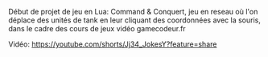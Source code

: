 Début de projet de jeu en Lua: Command & Conquert, jeu en reseau où l'on déplace des unités de tank en leur cliquant des coordonnées avec la souris,
dans le cadre des cours de jeux vidéo gamecodeur.fr

Vidéo: https://youtube.com/shorts/Jj34_JokesY?feature=share
